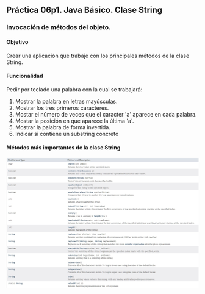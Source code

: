 ## Práctica 06p1. Java Básico. Clase String
### Invocación de métodos del objeto.

#### Objetivo

Crear una aplicación que trabaje con los principales métodos de la clase String.

#### Funcionalidad

Pedir por teclado una palabra con la cual se trabajará:

1. Mostrar la palabra en letras mayúsculas.
2. Mostrar los tres primeros caracteres.
3. Mostar el número de veces que el caracter 'a' aparece en cada palabra.
4. Mostar la posición en que aparece la última 'a'.
5. Mostrar la palabra de forma invertida. 
6. Indicar si contiene un substring concreto


#### Métodos más importantes de la clase String

![alt text](https://github.com/AgustinICAI/javaCourseExamples2021/blob/master/05p1.string/String.jpg)
